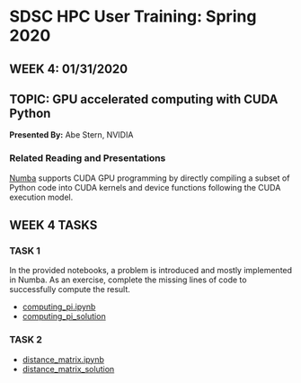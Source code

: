 # SDSC HPC User Training:  Spring 2020
## WEEK 4: 01/31/2020

## TOPIC:  GPU accelerated computing with CUDA Python	
**Presented By:**  Abe Stern, NVIDIA

### Related Reading and Presentations

[Numba](http://numba.pydata.org/) supports CUDA GPU programming by directly 
compiling a subset of Python code into CUDA kernels and device functions 
following the CUDA execution model.  

## WEEK 4 TASKS

### TASK 1

In the provided notebooks, a problem is introduced and mostly implemented in 
Numba.  As an exercise, complete the missing lines of code to successfully 
compute the result.  

* [computing_pi.ipynb](./computing_pi.ipynb)
* [computing_pi_solution](./computing_pi_solution.ipynb)

### TASK 2

* [distance_matrix.ipynb](./distance_matrix.ipynb)
* [distance_matrix_solution](./distance_matrix_solution.ipynb)
